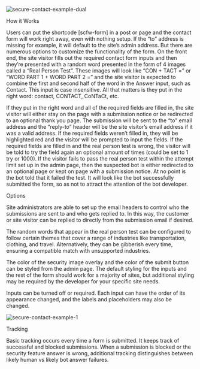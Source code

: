 ![secure-contact-example-dual](https://github.com/user-attachments/assets/5e8c7f29-9b52-4443-a47a-a5b5b418b417)

How it Works

Users can put the shortcode [scfw-form] in a post or page and the contact form will work right away, even with nothing setup. If the “to” address is missing for example, it will default to the site’s admin address. But there are numerous options to customize the functionality of the form. On the front end, the site visitor fills out the required contact form inputs and then they’re presented with a random word presented in the form of 4 images called a “Real Person Test”. These images will look like “CON + TACT =” or “WORD PART 1 + WORD PART 2 =” and the site visitor is expected to combine the first and second half of the word in the Answer input, such as Contact. This input is case insensitive. All that matters is they put in the right word: contact, CONTACT, CoNTaCt, etc.

If they put in the right word and all of the required fields are filled in, the site visitor will either stay on the page with a submission notice or be redirected to an optional thank you page. The submission will be sent to the “to” email address and the “reply-to” header will be the site visitor’s email address if it was a valid address. If the required fields weren’t filled in, they will be highlighted red and the visitor will be prompted to input the fields. If the required fields are filled in and the real person test is wrong, the visitor will be told to try the field again an optional amount of times (could be set to 1 try or 1000). If the visitor fails to pass the real person test within the attempt limit set up in the admin page, then the suspected bot is either redirected to an optional page or kept on page with a submission notice. At no point is the bot told that it failed the test. It will look like the bot successfully submitted the form, so as not to attract the attention of the bot developer.


Options

Site administrators are able to set up the email headers to control who the submissions are sent to and who gets replied to. In this way, the customer or site visitor can be replied to directly from the submission email if desired.

The random words that appear in the real person test can be configured to follow certain themes that cover a range of industries like transportation, clothing, and travel. Alternatively, they can be gibberish every time, ensuring a compatible match with unsupported industries.

The color of the security image overlay and the color of the submit button can be styled from the admin page. The default styling for the inputs and the rest of the form should work for a majority of sites, but additional styling may be required by the developer for your specific site needs.

Inputs can be turned off or required. Each input can have the order of its appearance changed, and the labels and placeholders may also be changed.

![secure-contact-example-1](https://github.com/user-attachments/assets/05a277f6-2cb6-4a01-9cc3-f98a00d9c111)

Tracking

Basic tracking occurs every time a form is submitted. It keeps track of successful and blocked submissions. When a submission is blocked or the security feature answer is wrong, additional tracking distinguishes between likely human vs likely bot answer failures.

